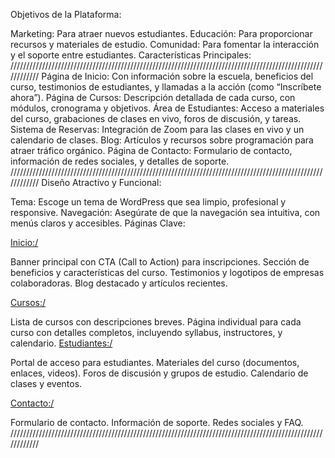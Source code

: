 Objetivos de la Plataforma:

Marketing: Para atraer nuevos estudiantes.
Educación: Para proporcionar recursos y materiales de estudio.
Comunidad: Para fomentar la interacción y el soporte entre estudiantes.
Características Principales:
////////////////////////////////////////////////////////////////////////////////////////////////////////////
Página de Inicio: Con información sobre la escuela, beneficios del curso, testimonios de estudiantes, y llamadas a la acción (como “Inscríbete ahora”).
Página de Cursos: Descripción detallada de cada curso, con módulos, cronograma y objetivos.
Área de Estudiantes: Acceso a materiales del curso, grabaciones de clases en vivo, foros de discusión, y tareas.
Sistema de Reservas: Integración de Zoom para las clases en vivo y un calendario de clases.
Blog: Artículos y recursos sobre programación para atraer tráfico orgánico.
Página de Contacto: Formulario de contacto, información de redes sociales, y detalles de soporte.
////////////////////////////////////////////////////////////////////////////////////////////////////////////
Diseño Atractivo y Funcional:

Tema: Escoge un tema de WordPress que sea limpio, profesional y responsive.
Navegación: Asegúrate de que la navegación sea intuitiva, con menús claros y accesibles.
Páginas Clave:

<Inicio:/>

Banner principal con CTA (Call to Action) para inscripciones.
Sección de beneficios y características del curso.
Testimonios y logotipos de empresas colaboradoras.
Blog destacado y artículos recientes.

<Cursos:/>

Lista de cursos con descripciones breves.
Página individual para cada curso con detalles completos, incluyendo syllabus, instructores, y calendario.
<Estudiantes:/>

Portal de acceso para estudiantes.
Materiales del curso (documentos, enlaces, videos).
Foros de discusión y grupos de estudio.
Calendario de clases y eventos.

<Contacto:/>

Formulario de contacto.
Información de soporte.
Redes sociales y FAQ.
////////////////////////////////////////////////////////////////////////////////////////////////////////////